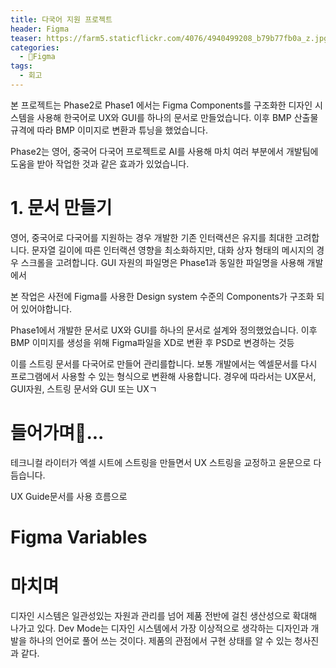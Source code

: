 ```yaml
---
title: 다국어 지원 프로젝트
header: Figma
teaser: https://farm5.staticflickr.com/4076/4940499208_b79b77fb0a_z.jpg
categories:
  - Figma
tags:
  - 회고
---
```


본 프로젝트는 Phase2로 Phase1 에서는  Figma Components를 구조화한 디자인 시스템을 사용해 한국어로 UX와 GUI를 하나의 문서로 만들었습니다. 이후 BMP 산출물 규격에 따라 BMP 이미지로 변환과 튜닝을 했었습니다.

Phase2는 영어, 중국어 다국어 프로젝트로 AI를 사용해 마치 여러 부분에서 개발팀에 도움을 받아 작업한 것과 같은 효과가 있었습니다. 

# 1. 문서 만들기
영어, 중국어로 다국어를 지원하는 경우 개발한 기존 인터랙션은 유지를 최대한 고려합니다.
문자열 길이에 따른 인터랙션 영향을 최소화하지만, 대화 상자 형태의 메시지의 경우 스크롤을 고려합니다. GUI 자원의 파일명은 Phase1과 동일한 파일명을 사용해 개발에서 


본 작업은 사전에 Figma를 사용한 Design system 수준의 Components가 구조화 되어 있어야합니다.

Phase1에서 개발한 문서로 UX와 GUI를 하나의 문서로 설계와 정의했었습니다. 이후 BMP 이미지를 생성을 위해 Figma파일을 XD로 변환 후 PSD로 변경하는 것등 


이를 스트링 문서를 다국어로 만들어 관리를합니다. 보통 개발에서는 엑셀문서를 다시 프로그램에서 사용할 수 있는 형식으로 변환해 사용합니다. 경우에 따라서는 UX문서, GUI자원, 
스트링 문서와 GUI 또는 UXㄱ

# 들어가며...
테크니컬 라이터가 엑셀 시트에 스트링을 만들면서 UX 스트링을 교정하고 윤문으로 다듬습니다. 

UX Guide문서를 사용 흐름으로 
# Figma Variables



# **마치며**
디자인 시스템은 일관성있는 자원과 관리를 넘어 제품 전반에 걸친 생산성으로 확대해 나가고 있다.
Dev Mode는 디자인 시스템에서 가장 이상적으로 생각하는 디자인과 개발을 하나의 언어로 풀어 쓰는 것이다.
제품의 관점에서 구현 상태를 알 수 있는 청사진과 같다.

<br><br><br><br>